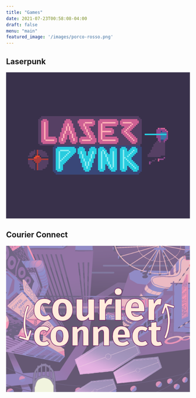 ```yaml
---
title: "Games"
date: 2021-07-23T00:58:08-04:00
draft: false
menu: "main"
featured_image: '/images/porco-rosso.png'
---
```


## Laserpunk
[![Laserpunk Logo](/images/laserpunk-cover.png)](https://juniper-dusk.itch.io/laserpunk-demo)

## Courier Connect
[![Courier Connect Logo](/images/courier-connect.png)](https://coffeebreakgamestudio.itch.io/courier-connect)
